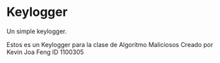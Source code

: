 # Keylogger
Un simple keylogger.

Estos es un Keylogger para la clase de Algoritmo Maliciosos
Creado por Kevin Joa Feng ID 1100305
